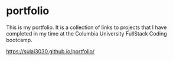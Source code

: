 # portfolio
This is my portfolio. It is a collection of links to projects that I have completed in my time at the Columbia University FullStack Coding bootcamp.

https://sulai3030.github.io/portfolio/
